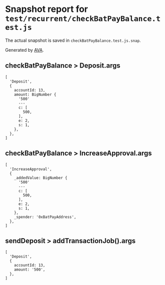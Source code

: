 # Snapshot report for `test/recurrent/checkBatPayBalance.test.js`

The actual snapshot is saved in `checkBatPayBalance.test.js.snap`.

Generated by [AVA](https://ava.li).

## checkBatPayBalance > Deposit.args

    [
      'Deposit',
      {
        accountId: 13,
        amount: BigNumber {
          '500'
          ---
          c: [
            500,
          ],
          e: 2,
          s: 1,
        },
      },
    ]

## checkBatPayBalance > IncreaseApproval.args

    [
      'IncreaseApproval',
      {
        _addedValue: BigNumber {
          '500'
          ---
          c: [
            500,
          ],
          e: 2,
          s: 1,
        },
        _spender: '0xBatPayAddress',
      },
    ]

## sendDeposit > addTransactionJob().args

    [
      'Deposit',
      {
        accountId: 13,
        amount: '500',
      },
    ]
